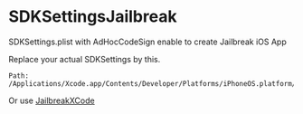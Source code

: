 # SDKSettingsJailbreak
SDKSettings.plist with AdHocCodeSign enable to create Jailbreak iOS App

Replace your actual SDKSettings by this.
```
Path: /Applications/Xcode.app/Contents/Developer/Platforms/iPhoneOS.platform/Developer/SDKs/iPhoneOS.sdk/SDKSettings.plist
```

Or use [JailbreakXCode](https://github.com/AzerTyQsdF/JailbreakXcode)
